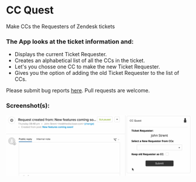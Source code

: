 # CC Quest

Make CCs the Requesters of Zendesk tickets 

### The App looks at the ticket information and:

* Displays the current Ticket Requester.
* Creates an alphabetical list of all the CCs in the ticket.
* Let's you chosse one CC to make the new Ticket Requester.
* Gives you the option of adding the old Ticket Requester to the list of CCs.

Please submit bug reports [here](https://github.com/aculligan/CC_Quest/issues). Pull requests are welcome.

### Screenshot(s):
![Screenshot 1](assets/screenshot-1.gif)
